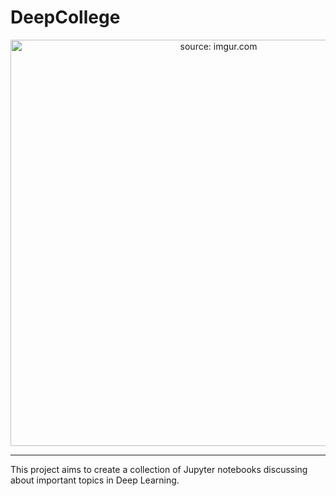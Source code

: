 # DeepCollege

<p align="center">
<a href="https://i.imgur.com/OE479F3.png"><img width="650" src="https://i.imgur.com/OE479F3.png" title="source: imgur.com" /></a>
</p>

----

This project aims to create a collection of Jupyter notebooks discussing about important topics in Deep Learning.